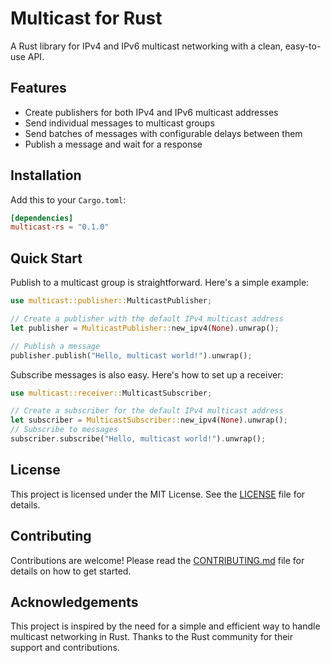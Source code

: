 # Multicast for Rust

A Rust library for IPv4 and IPv6 multicast networking with a clean, easy-to-use API.

## Features

- Create publishers for both IPv4 and IPv6 multicast addresses
- Send individual messages to multicast groups
- Send batches of messages with configurable delays between them
- Publish a message and wait for a response

## Installation

Add this to your `Cargo.toml`:

```toml
[dependencies]
multicast-rs = "0.1.0"
```

## Quick Start

Publish to a multicast group is straightforward. Here's a simple example:

```rust
use multicast::publisher::MulticastPublisher;

// Create a publisher with the default IPv4 multicast address
let publisher = MulticastPublisher::new_ipv4(None).unwrap();

// Publish a message
publisher.publish("Hello, multicast world!").unwrap();
```

Subscribe messages is also easy. Here's how to set up a receiver:

```rust
use multicast::receiver::MulticastSubscriber;

// Create a subscriber for the default IPv4 multicast address
let subscriber = MulticastSubscriber::new_ipv4(None).unwrap();
// Subscribe to messages
subscriber.subscribe("Hello, multicast world!").unwrap();
```

## License
This project is licensed under the MIT License. See the [LICENSE](LICENSE) file for details.

## Contributing
Contributions are welcome! Please read the [CONTRIBUTING.md](CONTRIBUTING.md) file for details on how to get started.

## Acknowledgements
This project is inspired by the need for a simple and efficient way to handle multicast networking in Rust. Thanks to the Rust community for their support and contributions.
